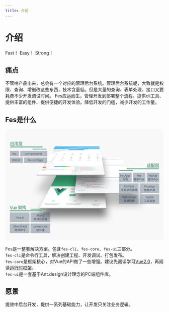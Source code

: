 ```yaml
---
title: 介绍
---
```

# 介绍

Fast！ Easy！ Strong！

## 痛点

不管啥产品出来，总会有一个对应的管理后台系统。管理后台系统呢，大致就是权限、查询、增删改这些东西，技术含量低。但是大量的查询、表单处理、接口又要耗费不少开发调试时间。
Fes应运而生，管理开发到部署整个流程。提供cli工具、提供丰富的组件、提供便捷的开发体验。降低开发的门槛，减少开发的工作量。

## Fes是什么
![架构](../../images/framework.jpg)

Fes是一整套解决方案。包含`fes-cli`、`fes-core`、`fes-ui`三部分。   
`fes-cli`是命令行工具，解决创建工程、开发调试、打包发布。   
`fes-core`是框架核心，对Vue的API做了一些增强。建议先阅读学习[Vue2.0](https://cn.vuejs.org/v2/guide/)，再阅读[运行时框架](/runtime/)。        
`fes-ui`是一套基于Ant.design设计理念的PC端组件库。

## 愿景

提效中后台开发，提供一系列基础能力，让开发只关注业务逻辑。
